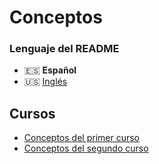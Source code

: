 # Conceptos

### Lenguaje del README
- 🇪🇸 **Español**
- 🇺🇸 [Inglés](./README-en.md)

## Cursos
- [Conceptos del primer curso](./conceptos_curso1.pdf)
- [Conceptos del segundo curso](./conceptos_curso2.pdf)
